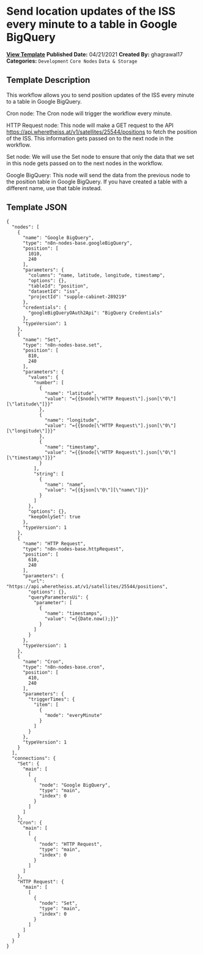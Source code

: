 # Send location updates of the ISS every minute to a table in Google BigQuery

**[View Template](https://n8n.io/workflows/1049-/)**  **Published Date:** 04/21/2021  **Created By:** ghagrawal17  **Categories:** `Development` `Core Nodes` `Data & Storage`  

## Template Description

This workflow allows you to send position updates of the ISS every minute to a table in Google BigQuery.



Cron node: The Cron node will trigger the workflow every minute.

HTTP Request node: This node will make a GET request to the API https://api.wheretheiss.at/v1/satellites/25544/positions to fetch the position of the ISS. This information gets passed on to the next node in the workflow.

Set node: We will use the Set node to ensure that only the data that we set in this node gets passed on to the next nodes in the workflow.

Google BigQuery: This node will send the data from the previous node to the position table in Google BigQuery. If you have created a table with a different name, use that table instead.

## Template JSON

```
{
  "nodes": [
    {
      "name": "Google BigQuery",
      "type": "n8n-nodes-base.googleBigQuery",
      "position": [
        1010,
        240
      ],
      "parameters": {
        "columns": "name, latitude, longitude, timestamp",
        "options": {},
        "tableId": "position",
        "datasetId": "iss",
        "projectId": "supple-cabinet-289219"
      },
      "credentials": {
        "googleBigQueryOAuth2Api": "BigQuery Credentials"
      },
      "typeVersion": 1
    },
    {
      "name": "Set",
      "type": "n8n-nodes-base.set",
      "position": [
        810,
        240
      ],
      "parameters": {
        "values": {
          "number": [
            {
              "name": "latitude",
              "value": "={{$node[\"HTTP Request\"].json[\"0\"][\"latitude\"]}}"
            },
            {
              "name": "longitude",
              "value": "={{$node[\"HTTP Request\"].json[\"0\"][\"longitude\"]}}"
            },
            {
              "name": "timestamp",
              "value": "={{$node[\"HTTP Request\"].json[\"0\"][\"timestamp\"]}}"
            }
          ],
          "string": [
            {
              "name": "name",
              "value": "={{$json[\"0\"][\"name\"]}}"
            }
          ]
        },
        "options": {},
        "keepOnlySet": true
      },
      "typeVersion": 1
    },
    {
      "name": "HTTP Request",
      "type": "n8n-nodes-base.httpRequest",
      "position": [
        610,
        240
      ],
      "parameters": {
        "url": "https://api.wheretheiss.at/v1/satellites/25544/positions",
        "options": {},
        "queryParametersUi": {
          "parameter": [
            {
              "name": "timestamps",
              "value": "={{Date.now();}}"
            }
          ]
        }
      },
      "typeVersion": 1
    },
    {
      "name": "Cron",
      "type": "n8n-nodes-base.cron",
      "position": [
        410,
        240
      ],
      "parameters": {
        "triggerTimes": {
          "item": [
            {
              "mode": "everyMinute"
            }
          ]
        }
      },
      "typeVersion": 1
    }
  ],
  "connections": {
    "Set": {
      "main": [
        [
          {
            "node": "Google BigQuery",
            "type": "main",
            "index": 0
          }
        ]
      ]
    },
    "Cron": {
      "main": [
        [
          {
            "node": "HTTP Request",
            "type": "main",
            "index": 0
          }
        ]
      ]
    },
    "HTTP Request": {
      "main": [
        [
          {
            "node": "Set",
            "type": "main",
            "index": 0
          }
        ]
      ]
    }
  }
}
```
